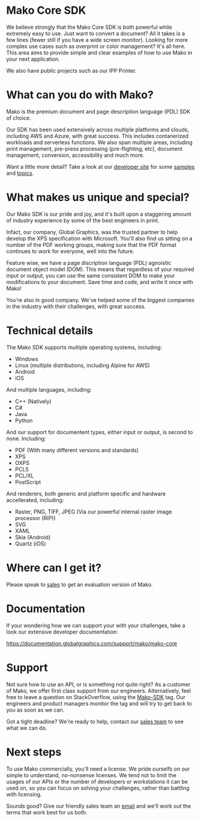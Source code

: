 # Mako Core SDK
We believe strongly that the Mako Core SDK is both powerful while extremely easy to use. Just want to convert a document? All it takes is a few lines (fewer still if you have a wide screen monitor). Looking for more complex use cases such as overprint or color management? It's all here. This area aims to provide simple and clear examples of how to use Mako in your next application. 

We also have public projects such as our IPP Printer.

# What can you do with Mako?
Mako is the premium document and page description language (PDL) SDK of choice.

Our SDK has been used extensively across multiple platforms and clouds, including AWS and Azure, with great success. This includes contanerized workloads and serverless functions. We also span multiple areas, including print management, pre-press processing (pre-flighting, etc), document management, conversion, accessibility and much more. 

Want a little more detail? Take a look at our [developer site](https://documentation.globalgraphics.com/support/mako/mako-core) for some [samples](https://documentation.globalgraphics.com/support/mako/mako-core/samples) and [topics](https://documentation.globalgraphics.com/support/mako/mako-core/knowledge-base).

# What makes us unique and special?
Our Mako SDK is our pride and joy, and it's built upon a staggering amount of industry experience by some of the best engineers in print.

Infact, our company, Global Graphics, was the trusted partner to help develop the XPS specification with Microsoft. You'll also find us sitting on a number of the PDF working groups, making sure that the PDF format continues to work for everyone, well into the future.

Feature wise, we have a page discription language (PDL) agnoistic document object model (DOM). This means that regardless of your required input or output, you can use the same consistent DOM to make your modifications to your document. Save time and code, and write it once with Mako!

You're also in good company. We've helped some of the biggest companies in the industry with their challenges, with great success.

# Technical details

The Mako SDK supports multiple operating systems, including:

- Windows
- Linux (multiple distributions, including Alpine for AWS)
- Android
- iOS

And multiple languages, including:

- C++ (Natively)
- C#
- Java
- Python

And our support for documentent types, either input or output, is second to none. Including:

- PDF (With many different versions and standards)
- XPS
- OXPS
- PCL5
- PCL/XL
- PostScript

And renderers, both generic and platform specific and hardware accellerated, including:

- Raster, PNG, TIFF, JPEG (Via our powerful internal raster image processor (RIP))
- SVG
- XAML
- Skia (Android)
- Quartz (iOS)

# Where can I get it?
Please speak to [sales](mailto:sales@globalgraphics.com) to get an evaluation version of Mako.

# Documentation
If your wondering how we can support your with your challenges, take a look our extensive developer documentation:

https://documentation.globalgraphics.com/support/mako/mako-core

# Support
Not sure how to use an API, or is something not quite right? As a customer of Mako, we offer first class support from our engineers. Alternatively, feel free to leave a question on StackOverflow, using the [Mako-SDK](https://stackoverflow.com/tags/mako-sdk) tag. Our engineers and product managers monitor the tag and will try to get back to you as soon as we can.

Got a tight deadline? We're ready to help, contact our [sales team](mailto:sales@globalgraphics.com) to see what we can do.

# Next steps
To use Mako commercially, you'll need a license. We pride ourselfs on our simple to understand, no-nonsense licenses. We tend not to limit the usages of our APIs or the number of developers or workstations it can be used on, so you can focus on solving your challenges, rather than battling with licensing.

Sounds good? Give our friendly sales team an [email](mailto:sales@globalgraphics.com) and we'll work out the terms that work best for us both.

